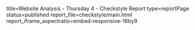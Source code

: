 title=Website Analysis - Thursday 4 - Checkstyle Report
type=reportPage
status=published
report_file=checkstyle/main.html
report_iframe_aspectratio=embed-responsive-16by9
~~~~~~


